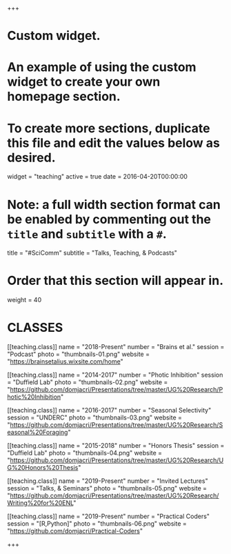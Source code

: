 +++
# Custom widget.
# An example of using the custom widget to create your own homepage section.
# To create more sections, duplicate this file and edit the values below as desired.
widget = "teaching"
active = true
date = 2016-04-20T00:00:00

# Note: a full width section format can be enabled by commenting out the `title` and `subtitle` with a `#`.
title = "#SciComm"
subtitle = "Talks, Teaching, & Podcasts"

# Order that this section will appear in.
weight = 40

# CLASSES

[[teaching.class]]
  name = "2018-Present"
  number = "Brains et al."
  session = "Podcast"
  photo = "thumbnails-01.png"
  website = "https://brainsetalius.wixsite.com/home"

[[teaching.class]]
  name = "2014-2017"
  number = "Photic Inhibition"
  session = "Duffield Lab"
  photo = "thumbnails-02.png"
  website = "https://github.com/domjacri/Presentations/tree/master/UG%20Research/Photic%20Inhibition"

[[teaching.class]]
  name = "2016-2017"
  number = "Seasonal Selectivity"
  session = "UNDERC"
  photo = "thumbnails-03.png"
  website = "https://github.com/domjacri/Presentations/tree/master/UG%20Research/Seasonal%20Foraging"

[[teaching.class]]
  name = "2015-2018"
  number = "Honors Thesis"
  session = "Duffield Lab"
  photo = "thumbnails-04.png"
  website = "https://github.com/domjacri/Presentations/tree/master/UG%20Research/UG%20Honors%20Thesis"

[[teaching.class]]
  name = "2019-Present"
  number = "Invited Lectures"
  session = "Talks, & Seminars"
  photo = "thumbnails-05.png"
  website = "https://github.com/domjacri/Presentations/tree/master/UG%20Research/Writing%20for%20ENL"

[[teaching.class]]
  name = "2019-Present"
  number = "Practical Coders"
  session = "[R,Python]"
  photo = "thumbnails-06.png"
  website = "https://github.com/domjacri/Practical-Coders"




+++
